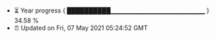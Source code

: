 - ⏳ Year progress { ██████████▁▁▁▁▁▁▁▁▁▁▁▁▁▁▁▁▁▁▁▁ } 34.58 %
- ⏰ Updated on Fri, 07 May 2021 05:24:52 GMT


